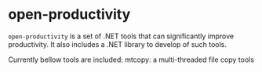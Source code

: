 # open-productivity

`open-productivity` is a set of .NET tools that can significantly improve productivity.
It also includes a .NET library to develop of such tools.

Currently bellow tools are included:
mtcopy: a multi-threaded file copy tools
